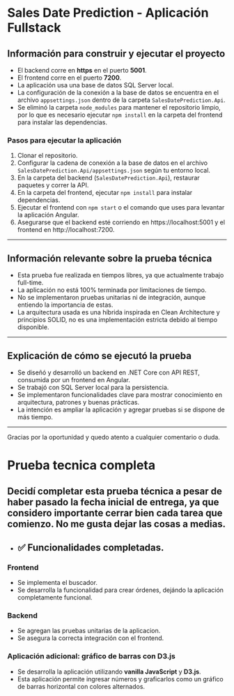 # Sales Date Prediction - Aplicación Fullstack

## Información para construir y ejecutar el proyecto

- El backend corre en **https** en el puerto **5001**.
- El frontend corre en el puerto **7200**.
- La aplicación usa una base de datos SQL Server local.
- La configuración de la conexión a la base de datos se encuentra en el archivo `appsettings.json` dentro de la carpeta `SalesDatePrediction.Api`.
- Se eliminó la carpeta `node_modules` para mantener el repositorio limpio, por lo que es necesario ejecutar `npm install` en la carpeta del frontend para instalar las dependencias.

### Pasos para ejecutar la aplicación

1. Clonar el repositorio.
2. Configurar la cadena de conexión a la base de datos en el archivo `SalesDatePrediction.Api/appsettings.json` según tu entorno local.
3. En la carpeta del backend (`SalesDatePrediction.Api`), restaurar paquetes y correr la API.
4. En la carpeta del frontend, ejecutar `npm install` para instalar dependencias.
5. Ejecutar el frontend con `npm start` o el comando que uses para levantar la aplicación Angular.
6. Asegurarse que el backend esté corriendo en https://localhost:5001 y el frontend en http://localhost:7200.

---

## Información relevante sobre la prueba técnica

- Esta prueba fue realizada en tiempos libres, ya que actualmente trabajo full-time.
- La aplicación no está 100% terminada por limitaciones de tiempo.
- No se implementaron pruebas unitarias ni de integración, aunque entiendo la importancia de estas.
- La arquitectura usada es una híbrida inspirada en Clean Architecture y principios SOLID, no es una implementación estricta debido al tiempo disponible.

---

## Explicación de cómo se ejecutó la prueba

- Se diseñó y desarrolló un backend en .NET Core con API REST, consumida por un frontend en Angular.
- Se trabajó con SQL Server local para la persistencia.
- Se implementaron funcionalidades clave para mostrar conocimiento en arquitectura, patrones y buenas prácticas.
- La intención es ampliar la aplicación y agregar pruebas si se dispone de más tiempo.

---

Gracias por la oportunidad y quedo atento a cualquier comentario o duda.

# Prueba tecnica completa

## Decidí completar esta prueba técnica a pesar de haber pasado la fecha inicial de entrega, ya que considero importante cerrar bien cada tarea que comienzo. No me gusta dejar las cosas a medias.

- ## ✅ Funcionalidades completadas.

### Frontend
- Se implementa el buscador.
- Se desarrolla la funcionalidad para crear órdenes, dejándo la aplicación completamente funcional.

### Backend
- Se agregan las pruebas unitarias de la aplicacion.
- Se asegura la correcta integración con el frontend.

### Aplicación adicional: gráfico de barras con D3.js
- Se desarrolla la aplicación utilizando **vanilla JavaScript** y **D3.js**.
- Esta aplicación permite ingresar números y graficarlos como un gráfico de barras horizontal con colores alternados.
